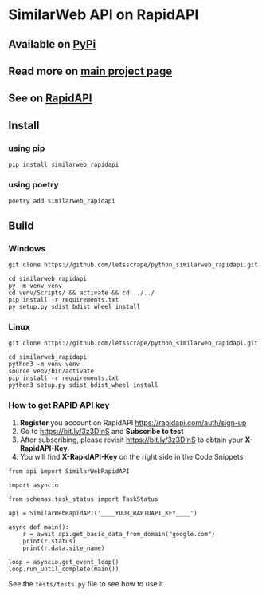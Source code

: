 # SimilarWeb API on RapidAPI

## Available on [PyPi](https://pypi.org/project/similarweb_rapidapi/)
## Read more on [main project page](https://letsscrape.com/scrapers/similarweb-api/)
## See on [RapidAPI](https://rapidapi.com/letsscrape/api/similarweb-working-api)

## Install
### using pip
```
pip install similarweb_rapidapi
```
### using poetry
```
poetry add similarweb_rapidapi
```

## Build
### Windows
```
git clone https://github.com/letsscrape/python_similarweb_rapidapi.git

cd similarweb_rapidapi
py -m venv venv
cd venv/Scripts/ && activate && cd ../../
pip install -r requirements.txt
py setup.py sdist bdist_wheel install
```
### Linux
```
git clone https://github.com/letsscrape/python_similarweb_rapidapi.git

cd similarweb_rapidapi
python3 -m venv venv
source venv/bin/activate
pip install -r requirements.txt
python3 setup.py sdist bdist_wheel install
```

### How to get RAPID API key
1. **Register** you account on RapidAPI https://rapidapi.com/auth/sign-up
2. Go to https://bit.ly/3z3DInS and **Subscribe to test**
3. After subscribing, please revisit https://bit.ly/3z3DInS to obtain your **X-RapidAPI-Key**.
4. You will find **X-RapidAPI-Key** on the right side in the Code Snippets.

```
from api import SimilarWebRapidAPI

import asyncio

from schemas.task_status import TaskStatus

api = SimilarWebRapidAPI('____YOUR_RAPIDAPI_KEY____')

async def main():
    r = await api.get_basic_data_from_domain("google.com")
    print(r.status)
    print(r.data.site_name)

loop = asyncio.get_event_loop()
loop.run_until_complete(main())
```
See the `tests/tests.py` file to see how to use it.